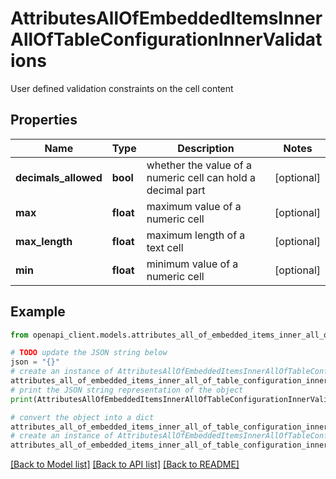 # AttributesAllOfEmbeddedItemsInnerAllOfTableConfigurationInnerValidations

User defined validation constraints on the cell content

## Properties

Name | Type | Description | Notes
------------ | ------------- | ------------- | -------------
**decimals_allowed** | **bool** | whether the value of a numeric cell can hold a decimal part | [optional] 
**max** | **float** | maximum value of a numeric cell | [optional] 
**max_length** | **float** | maximum length of a text cell | [optional] 
**min** | **float** | minimum value of a numeric cell | [optional] 

## Example

```python
from openapi_client.models.attributes_all_of_embedded_items_inner_all_of_table_configuration_inner_validations import AttributesAllOfEmbeddedItemsInnerAllOfTableConfigurationInnerValidations

# TODO update the JSON string below
json = "{}"
# create an instance of AttributesAllOfEmbeddedItemsInnerAllOfTableConfigurationInnerValidations from a JSON string
attributes_all_of_embedded_items_inner_all_of_table_configuration_inner_validations_instance = AttributesAllOfEmbeddedItemsInnerAllOfTableConfigurationInnerValidations.from_json(json)
# print the JSON string representation of the object
print(AttributesAllOfEmbeddedItemsInnerAllOfTableConfigurationInnerValidations.to_json())

# convert the object into a dict
attributes_all_of_embedded_items_inner_all_of_table_configuration_inner_validations_dict = attributes_all_of_embedded_items_inner_all_of_table_configuration_inner_validations_instance.to_dict()
# create an instance of AttributesAllOfEmbeddedItemsInnerAllOfTableConfigurationInnerValidations from a dict
attributes_all_of_embedded_items_inner_all_of_table_configuration_inner_validations_from_dict = AttributesAllOfEmbeddedItemsInnerAllOfTableConfigurationInnerValidations.from_dict(attributes_all_of_embedded_items_inner_all_of_table_configuration_inner_validations_dict)
```
[[Back to Model list]](../README.md#documentation-for-models) [[Back to API list]](../README.md#documentation-for-api-endpoints) [[Back to README]](../README.md)


